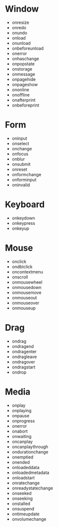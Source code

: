 # Window

* onresize
* onredo
* onundo
* onload
* onunload
* onbeforeunload
* onerror
* onhaschange
* onpopstate
* onstorage
* onmessage
* onpagehide
* onpageshow
* ononline
* onoffline
* onafterprint
* onbeforeprint

# Form

* oninput
* onselect
* onchange
* onfocus
* onblur
* onsubmit
* onreset
* onformchange
* onforminput
* oninvalid

# Keyboard

* onkeydown
* onkeypress
* onkeyup

# Mouse

* onclick
* ondblclick
* oncontextmenu
* onscroll
* onmousewheel
* onmousedown
* onmousemove
* onmouseout
* onmouseover
* onmouseup

# Drag

* ondrag
* ondragend
* ondragenter
* ondragleave
* ondragover
* ondragstart
* ondrop

# Media

* onplay
* onplaying
* onpause
* onprogress
* onerror
* onabort
* onwaiting
* oncanplay
* oncanplaythrough
* ondurationchange
* onemptied
* onended
* onloadeddata
* onloadedmetadata
* onloadstart
* onratechange
* onreadystatechange
* onseeked
* onseeking
* onstalled
* onsuspend
* ontimeupdate
* onvolumechange